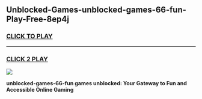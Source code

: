 
## Unblocked-Games-unblocked-games-66-fun-Play-Free-8ep4j
<h3>
<a href="https://premium76.site?title=unblocked-games-66-fun&ref=10A">CLICK TO PLAY</a></h3>
<hr>

<h3>
<a href="https://premium76.site?title=unblocked-games-66-fun&ref=10A">CLICK 2 PLAY</a>
  
</h3>

<a href="https://premium76.site?title=unblocked-games-66-fun&ref=10A"><img src="https://clearcache.store/games.png"></a>


**unblocked-games-66-fun games unblocked: Your Gateway to Fun and Accessible Online Gaming**
